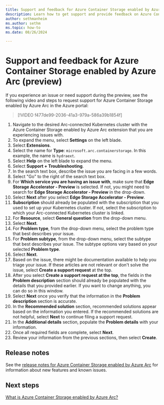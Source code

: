 ```yaml
---
title: Support and feedback for Azure Container Storage enabled by Azure Arc (preview)
description: Learn how to get support and provide feedback on Azure Container Storage enabled by Azure Arc.
author: sethmanheim
ms.author: sethm
ms.topic: how-to
ms.date: 08/26/2024

---
```


# Support and feedback for Azure Container Storage enabled by Azure Arc (preview)

If you experience an issue or need support during the preview, see the following video and steps to request support for Azure Container Storage enabled by Azure Arc in the Azure portal:

> [!VIDEO f477de99-2036-41a3-979a-586a39b1854f]

1. Navigate to the desired Arc-connected Kubernetes cluster with the Azure Container Storage enabled by Azure Arc extension that you are experiencing issues with.
1. To expand the menu, select **Settings** on the left blade.
1. Select **Extensions**.
1. Select the name for **Type**: `microsoft.arc.containerstorage`. In this example, the name is `hydraext`.
1. Select **Help** on the left blade to expand the menu.
1. Select **Support + Troubleshooting**.
1. In the search text box, describe the issue you are facing in a few words.
1. Select "Go" to the right of the search text box.
1. For **Which service you are having an issue with**, make sure that **Edge Storage Accelerator - Preview** is selected. If not, you might need to search for **Edge Storage Accelerator - Preview** in the drop-down.
1. Select **Next** after you select **Edge Storage Accelerator - Preview**.
1. **Subscription** should already be populated with the subscription that you used to set up your Kubernetes cluster. If not, select the subscription to which your Arc-connected Kubernetes cluster is linked.
1. For **Resource**, select **General question** from the drop-down menu.
1. Select **Next**.
1. For **Problem type**, from the drop-down menu, select the problem type that best describes your issue.
1. For **Problem subtype**, from the drop-down menu, select the subtype that best describes your issue. The subtype options vary based on your selected **Problem type**.
1. Select **Next**.
1. Based on the issue, there might be documentation available to help you triage your issue. If these articles are not relevant or don't solve the issue, select **Create a support request** at the top.
1. After you select **Create a support request at the top**, the fields in the **Problem description** section should already be populated with the details that you provided earlier. If you want to change anything, you can do so in this window.
1. Select **Next** once you verify that the information in the **Problem description** section is accurate.
1. In the **Recommended solution** section, recommended solutions appear based on the information you entered. If the recommended solutions are not helpful, select **Next** to continue filing a support request.
1. In the **Additional details** section, populate the **Problem details** with your information.
1. Once all required fields are complete, select **Next**.
1. Review your information from the previous sections, then select **Create**.

## Release notes

See the [release notes for Azure Container Storage enabled by Azure Arc](release-notes.md) for information about new features and known issues.

## Next steps

[What is Azure Container Storage enabled by Azure Arc?](overview.md)
